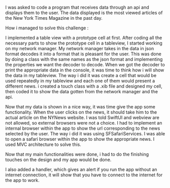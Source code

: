 I was asked to code a program that receives data through an api and displays them to the user. 
The data displayed is the most viewed articles of the New York Times Magazine in the past day.

How i managed to solve this challenge :

I implemented a table view with a prototype cell at first.
After coding all the necessary parts to show the prototype cell in a tableview, I started working on my network manager.
My network manager takes in the data in json format decodes it into a format that is pleasant for the user.
This was done by doing a class with the same names as the json format and implementing the properties we want the decoder to decode.
When we got the decoder to print the appropriate data in the console, it was time to think how i will show the data in my tableview.
The way i did it was create a cell that would be used repeatedly in my tableview and each one of them would present a different news.
i created a touch class with a .xib file and designed my cell, then coded it to show the data gotten from the network manager and the api.

Now that my data is shown in a nice way, it was time give the app some functionality. 
When the user clicks on the news, it should take him to the actual article on the NYNews website.
I was told SwiftUI and webview are not allowed, so external browsers were not a choice. 
I had to implement an internal browser within the app to show the url corresponding to the news selected by the user.
The way i did it was using SFSafariServices. 
I was able to open a safari browser within the app to show the appropriate news.
I used MVC architecture to solve this.

Now that my main functionalities were done, i had to do the finishing touches on the design and my app would be done.

I also added a handler, which gives an alert if you run the app without an internet connection, it will show that you have to connect to the internet for the app to work.
